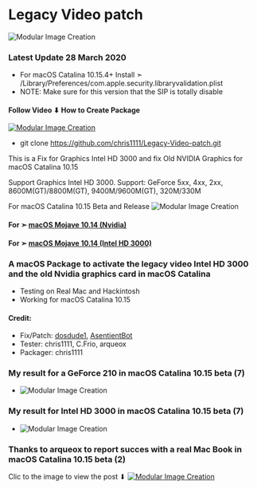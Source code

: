 


# Legacy Video patch
![Modular Image Creation](https://i25.servimg.com/u/f25/18/50/18/69/backgr12.png)

### Latest Update 28 March 2020
- For macOS Catalina 10.15.4+
Install ➣ /Library/Preferences/com.apple.security.libraryvalidation.plist
- NOTE: Make sure for this version that the SIP is totally disable


#### Follow Video ⬇︎ How to Create Package

[![Modular Image Creation](https://i25.servimg.com/u/f25/18/50/18/69/video12.png)](https://youtu.be/MjAV6EpCTSw)

- git clone https://github.com/chris1111/Legacy-Video-patch.git

This is a Fix for Graphics Intel HD 3000 and  fix Old NVIDIA Graphics for macOS Catalina 10.15

Support Graphics Intel HD 3000.
Support: GeForce 5xx, 4xx, 2xx, 8600M(GT)/8800M(GT), 9400M/9600M(GT), 320M/330M 


For macOS Catalina 10.15  Beta and Release
![Modular Image Creation](https://media.giphy.com/media/UVXgbQJPcOaMZBRV0O/giphy.gif)

#### For ➣  [macOS Mojave 10.14 (Nvidia)](https://github.com/chris1111/Fix-Old-NVIDIA-macOS-Mojave)
#### For ➣  [macOS Mojave 10.14 (Intel HD 3000)](https://github.com/chris1111/Fix-Graphics-HD-3000-Mojave-10.14)
### A macOS Package to activate the legacy video Intel HD 3000 and the old Nvidia graphics card in macOS Catalina
- Testing on Real Mac and Hackintosh
- Working for macOS Catalina 10.15

#### Credit: 
- Fix/Patch: [dosdude1](https://forums.macrumors.com/members/dosdude1.669685/), [AsentientBot](https://forums.macrumors.com/members/asentientbot.1135186/)
- Tester: chris1111, C.Frio, arqueox
- Packager: chris1111

### My result for a GeForce 210 in macOS Catalina 10.15 beta (7)
- ![Modular Image Creation](https://i25.servimg.com/u/f25/18/50/18/69/legacy10.jpg)

### My result for Intel HD 3000 in macOS Catalina 10.15 beta (7)
- ![Modular Image Creation](https://i25.servimg.com/u/f25/18/50/18/69/legacy11.jpg)

### Thanks to arqueox to report succes with a real Mac Book in macOS Catalina 10.15 beta (2)
Clic to the image to view the post ⬇︎
[![Modular Image Creation](https://i25.servimg.com/u/f25/18/50/18/69/img_2011.jpg)](https://forums.macrumors.com/threads/macos-10-15-catalina-on-unsupported-macs.2183772/page-68#post-27476556)






